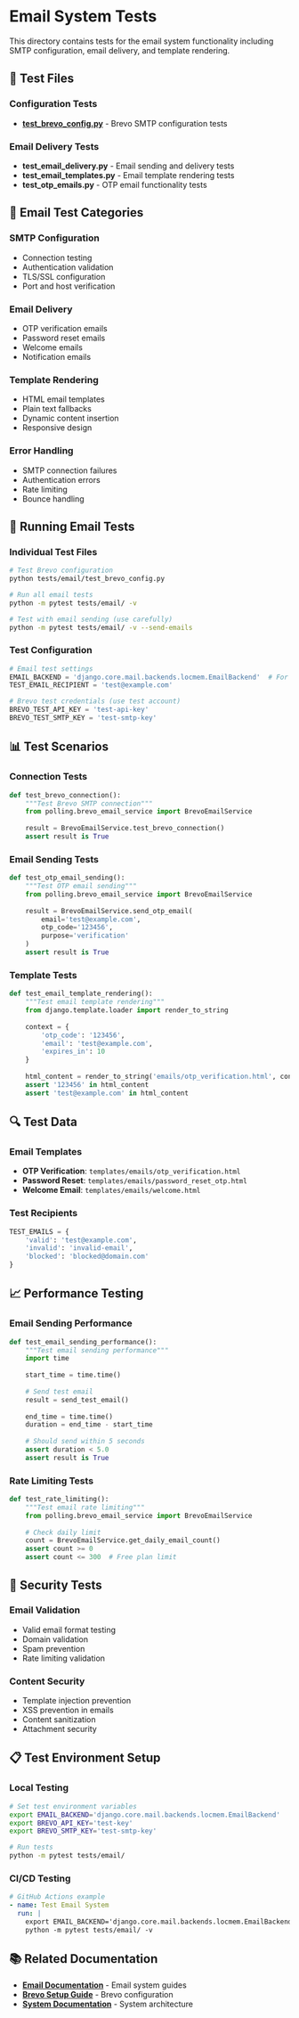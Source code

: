 # Email System Tests

This directory contains tests for the email system functionality including SMTP configuration, email delivery, and template rendering.

## 🧪 Test Files

### Configuration Tests
- **[test_brevo_config.py](./test_brevo_config.py)** - Brevo SMTP configuration tests

### Email Delivery Tests
- **test_email_delivery.py** - Email sending and delivery tests
- **test_email_templates.py** - Email template rendering tests
- **test_otp_emails.py** - OTP email functionality tests

## 📧 Email Test Categories

### SMTP Configuration
- Connection testing
- Authentication validation
- TLS/SSL configuration
- Port and host verification

### Email Delivery
- OTP verification emails
- Password reset emails
- Welcome emails
- Notification emails

### Template Rendering
- HTML email templates
- Plain text fallbacks
- Dynamic content insertion
- Responsive design

### Error Handling
- SMTP connection failures
- Authentication errors
- Rate limiting
- Bounce handling

## 🔧 Running Email Tests

### Individual Test Files
```bash
# Test Brevo configuration
python tests/email/test_brevo_config.py

# Run all email tests
python -m pytest tests/email/ -v

# Test with email sending (use carefully)
python -m pytest tests/email/ -v --send-emails
```

### Test Configuration
```python
# Email test settings
EMAIL_BACKEND = 'django.core.mail.backends.locmem.EmailBackend'  # For testing
TEST_EMAIL_RECIPIENT = 'test@example.com'

# Brevo test credentials (use test account)
BREVO_TEST_API_KEY = 'test-api-key'
BREVO_TEST_SMTP_KEY = 'test-smtp-key'
```

## 📊 Test Scenarios

### Connection Tests
```python
def test_brevo_connection():
    """Test Brevo SMTP connection"""
    from polling.brevo_email_service import BrevoEmailService
    
    result = BrevoEmailService.test_brevo_connection()
    assert result is True
```

### Email Sending Tests
```python
def test_otp_email_sending():
    """Test OTP email sending"""
    from polling.brevo_email_service import BrevoEmailService
    
    result = BrevoEmailService.send_otp_email(
        email='test@example.com',
        otp_code='123456',
        purpose='verification'
    )
    assert result is True
```

### Template Tests
```python
def test_email_template_rendering():
    """Test email template rendering"""
    from django.template.loader import render_to_string
    
    context = {
        'otp_code': '123456',
        'email': 'test@example.com',
        'expires_in': 10
    }
    
    html_content = render_to_string('emails/otp_verification.html', context)
    assert '123456' in html_content
    assert 'test@example.com' in html_content
```

## 🔍 Test Data

### Email Templates
- **OTP Verification**: `templates/emails/otp_verification.html`
- **Password Reset**: `templates/emails/password_reset_otp.html`
- **Welcome Email**: `templates/emails/welcome.html`

### Test Recipients
```python
TEST_EMAILS = {
    'valid': 'test@example.com',
    'invalid': 'invalid-email',
    'blocked': 'blocked@domain.com'
}
```

## 📈 Performance Testing

### Email Sending Performance
```python
def test_email_sending_performance():
    """Test email sending performance"""
    import time
    
    start_time = time.time()
    
    # Send test email
    result = send_test_email()
    
    end_time = time.time()
    duration = end_time - start_time
    
    # Should send within 5 seconds
    assert duration < 5.0
    assert result is True
```

### Rate Limiting Tests
```python
def test_rate_limiting():
    """Test email rate limiting"""
    from polling.brevo_email_service import BrevoEmailService
    
    # Check daily limit
    count = BrevoEmailService.get_daily_email_count()
    assert count >= 0
    assert count <= 300  # Free plan limit
```

## 🚨 Security Tests

### Email Validation
- Valid email format testing
- Domain validation
- Spam prevention
- Rate limiting validation

### Content Security
- Template injection prevention
- XSS prevention in emails
- Content sanitization
- Attachment security

## 📋 Test Environment Setup

### Local Testing
```bash
# Set test environment variables
export EMAIL_BACKEND='django.core.mail.backends.locmem.EmailBackend'
export BREVO_API_KEY='test-key'
export BREVO_SMTP_KEY='test-smtp-key'

# Run tests
python -m pytest tests/email/
```

### CI/CD Testing
```yaml
# GitHub Actions example
- name: Test Email System
  run: |
    export EMAIL_BACKEND='django.core.mail.backends.locmem.EmailBackend'
    python -m pytest tests/email/ -v
```

## 📚 Related Documentation

- **[Email Documentation](../../docs/email/)** - Email system guides
- **[Brevo Setup Guide](../../docs/email/BREVO_SETUP_GUIDE.md)** - Brevo configuration
- **[System Documentation](../../docs/system/)** - System architecture
